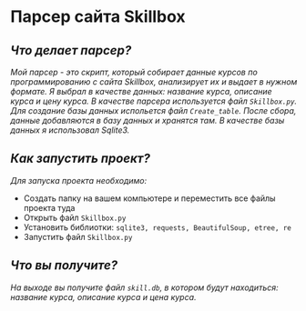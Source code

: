 # Парсер сайта Skillbox

## *Что делает парсер?*
*Мой парсер - это скрипт, который собирает данные курсов по программированию с сайта  Skillbox, анализирует их и выдает в нужном формате. Я выбрал в качестве данных: название курса, описание курса и цену курса. В качестве парсера используется файл `Skillbox.py`. Для создание базы данных испольется файл `Create_table`. После сбора, данные добавляются в базу данных и хранятся там. В качестве базы данных я использовал  Sqlite3.*

## *Как запустить проект?*
*Для запуска проекта необходимо:*

  * Создать папку на вашем компьютере и переместить все файлы проекта туда
  * Открыть файл `Skillbox.py` 
  * Установить библиотки: `sqlite3, requests, BeautifulSoup, etree, re`
  * Запустить файл `Skillbox.py`

## *Что вы получите?*
*На выходе вы получите файл `skill.db`, в котором будут находиться: название курса, описание курса и цена курса.*

